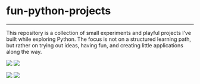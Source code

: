 # fun-python-projects
<hr>
This repository is a collection of small experiments and playful projects I’ve built while exploring Python.
The focus is not on a structured learning path, but rather on trying out ideas, having fun, and creating little applications along the way.


![](https://github.com/Xamexer/fun-python-projects/blob/main/o_projects/Mastermind/MastermindDemo.gif)
![](https://github.com/Xamexer/fun-python-projects/blob/main/o_projects/Typinggame/TypingDemo.gif)

![](https://github.com/Xamexer/fun-python-projects/blob/main/o_projects/MultiTouchInterface/Multi-Touch-Interface/InfraredCamDemo.gif)
![](https://github.com/Xamexer/fun-python-projects/blob/main/o_projects/MultiTouchInterface/Multi-Touch-Interface/TouchDemo.gif)
